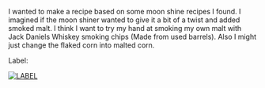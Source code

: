 I wanted to make a recipe based on some moon shine recipes I found. I imagined if the moon shiner wanted to give it a bit of a twist and added smoked malt. I think I want to try my hand at smoking my own malt with Jack Daniels Whiskey smoking chips (Made from used barrels). Also I might just change the flaked corn into malted corn.


Label:


[![LABEL](http://i.imgur.com/hx2HQH4.png)](http://imgur.com/hx2HQH4)